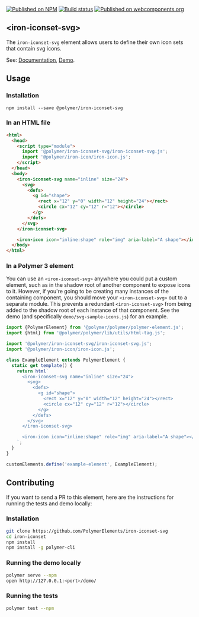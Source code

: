 [![Published on NPM](https://img.shields.io/npm/v/@polymer/iron-iconset-svg.svg)](https://www.npmjs.com/package/@polymer/iron-iconset-svg)
[![Build status](https://travis-ci.org/PolymerElements/iron-iconset-svg.svg?branch=master)](https://travis-ci.org/PolymerElements/iron-iconset-svg)
[![Published on webcomponents.org](https://img.shields.io/badge/webcomponents.org-published-blue.svg)](https://webcomponents.org/element/@polymer/iron-iconset-svg)

## &lt;iron-iconset-svg&gt;

The `iron-iconset-svg` element allows users to define their own icon sets that
contain svg icons.

See: [Documentation](https://www.webcomponents.org/element/@polymer/iron-iconset-svg),
  [Demo](https://www.webcomponents.org/element/@polymer/iron-iconset-svg/demo/demo/index.html).

## Usage

### Installation

```
npm install --save @polymer/iron-iconset-svg
```

### In an HTML file

```html
<html>
  <head>
    <script type="module">
      import '@polymer/iron-iconset-svg/iron-iconset-svg.js';
      import '@polymer/iron-icon/iron-icon.js';
    </script>
  </head>
  <body>
    <iron-iconset-svg name="inline" size="24">
      <svg>
        <defs>
          <g id="shape">
            <rect x="12" y="0" width="12" height="24"></rect>
            <circle cx="12" cy="12" r="12"></circle>
          </g>
        </defs>
      </svg>
    </iron-iconset-svg>

    <iron-icon icon="inline:shape" role="img" aria-label="A shape"></iron-icon>
  </body>
</html>
```

### In a Polymer 3 element

You can use an `<iron-iconset-svg>` anywhere you could put a custom element,
such as in the shadow root of another component to expose icons to it. However,
if you're going to be creating many instances of the containing component, you
should move your `<iron-iconset-svg>` out to a separate module. This prevents a
redundant `<iron-iconset-svg>` from being added to the shadow root of each
instance of that component. See the demo (and specifically
`demo/svg-sample-icons.js`) for an example.

```js
import {PolymerElement} from '@polymer/polymer/polymer-element.js';
import {html} from '@polymer/polymer/lib/utils/html-tag.js';

import '@polymer/iron-iconset-svg/iron-iconset-svg.js';
import '@polymer/iron-icon/iron-icon.js';

class ExampleElement extends PolymerElement {
  static get template() {
    return html`
      <iron-iconset-svg name="inline" size="24">
        <svg>
          <defs>
            <g id="shape">
              <rect x="12" y="0" width="12" height="24"></rect>
              <circle cx="12" cy="12" r="12"></circle>
            </g>
          </defs>
        </svg>
      </iron-iconset-svg>

      <iron-icon icon="inline:shape" role="img" aria-label="A shape"></iron-icon>
    `;
  }
}

customElements.define('example-element', ExampleElement);
```

## Contributing

If you want to send a PR to this element, here are the instructions for running
the tests and demo locally:

### Installation

```sh
git clone https://github.com/PolymerElements/iron-iconset-svg
cd iron-iconset
npm install
npm install -g polymer-cli
```

### Running the demo locally

```sh
polymer serve --npm
open http://127.0.0.1:<port>/demo/
```

### Running the tests

```sh
polymer test --npm
```
